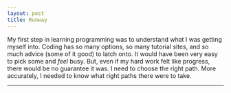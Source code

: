 ```yaml
---
layout: post
title: Runway
---
```


My first step in learning programming was to understand what I was getting myself into. Coding has so many options, so many tutorial sites, and so much advice (some of it good) to latch onto. It would have been very easy to pick some and *feel* busy. But, even if my hard work felt like progress, there would be no guarantee it was. I need to choose the right path. More accurately, I needed to know what right paths there were to take.

---


